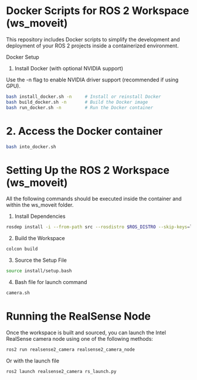 # Docker Scripts for ROS 2 Workspace (ws_moveit)
This repository includes Docker scripts to simplify the development and deployment of your ROS 2 projects inside a containerized environment.

Docker Setup
1. Install Docker (with optional NVIDIA support)

Use the -n flag to enable NVIDIA driver support (recommended if using GPU).
```bash
bash install_docker.sh -n     # Install or reinstall Docker
bash build_docker.sh -n       # Build the Docker image
bash run_docker.sh -n         # Run the Docker container
```
# 2. Access the Docker container

```bash
bash into_docker.sh
```
# Setting Up the ROS 2 Workspace (ws_moveit)
All the following commands should be executed inside the container and within the ws_moveit folder.

1. Install Dependencies

```bash
rosdep install -i --from-path src --rosdistro $ROS_DISTRO --skip-keys=librealsense2 -y
```
2. Build the Workspace

```bash
colcon build
```

3. Source the Setup File

```bash
source install/setup.bash
```
4. Bash file for launch command
```bash
camera.sh
```

# Running the RealSense Node
Once the workspace is built and sourced, you can launch the Intel RealSense camera node using one of the following methods:

```bash
ros2 run realsense2_camera realsense2_camera_node
```
Or with the launch file

```bash
ros2 launch realsense2_camera rs_launch.py
```
